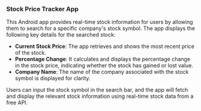 ### Stock Price Tracker App

This Android app provides real-time stock information for users by allowing them to search for a specific company's stock symbol. The app displays the following key details for the searched stock:

- **Current Stock Price**: The app retrieves and shows the most recent price of the stock.
- **Percentage Change**: It calculates and displays the percentage change in the stock price, indicating whether the stock has gained or lost value.
- **Company Name**: The name of the company associated with the stock symbol is displayed for clarity.

Users can input the stock symbol in the search bar, and the app will fetch and display the relevant stock information using real-time stock data from a free API.

